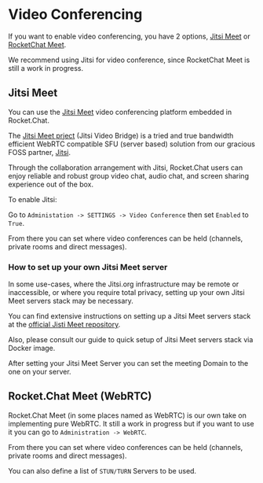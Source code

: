 # Video Conferencing

If you want to enable video conferencing, you have 2 options, [Jitsi Meet](#jitsi-meet) or [RocketChat Meet](#rocketchat-meet-webrtc).

We recommend using Jitsi for video conference, since RocketChat Meet is still a work in progress.

## Jitsi Meet

You can use the [Jitsi Meet](https://jitsi.org/jitsi-meet/) video conferencing platform embedded in Rocket.Chat.

The [Jitsi Meet prject](https://jitsi.org/Projects/JitsiMeet) (Jitsi Video Bridge) is a tried and true bandwidth efficient WebRTC compatible SFU (server based)
solution from our gracious FOSS partner, [Jitsi](https://jitsi.org/).

Through the collaboration arrangement with Jitsi, Rocket.Chat users can enjoy reliable and robust
group video chat, audio chat, and screen sharing experience out of the box.

To enable Jitsi:

Go to `Administation -> SETTINGS -> Video Conference` then set `Enabled`  to `True`.

From there you can set where video conferences can be held (channels, private rooms and direct messages).

### How to set up your own Jitsi Meet server

In some use-cases, where the Jitsi.org infrastructure may be remote or inaccessible, or where you
require total privacy, setting up your own Jitsi Meet servers stack may be necessary.

You can find extensive instructions on setting up a Jitsi Meet servers stack at the [official Jisti Meet repository](https://github.com/jitsi/jitsi-meet).

Also, please consult our guide to quick setup of Jitsi Meet servers stack via Docker image.

After setting your Jitsi Meet Server you can set the meeting Domain to the one on your server.

## Rocket.Chat Meet (WebRTC)

Rocket.Chat Meet (in some places named as WebRTC) is our own take on implementing pure WebRTC. It still a work in progress but if you want to use it you can go to `Administration -> WebRTC`.

From there you can set where video conferences can be held (channels, private rooms and direct messages).

You can also define a list of `STUN/TURN` Servers to be used.
